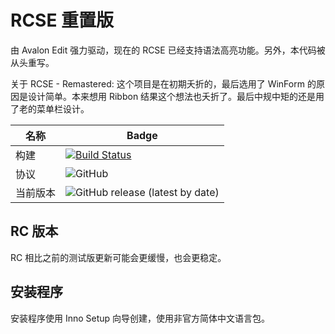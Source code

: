 # RCSE 重置版

由 Avalon Edit 强力驱动，现在的 RCSE 已经支持语法高亮功能。另外，本代码被从头重写。

关于 RCSE - Remastered: 这个项目是在初期夭折的，最后选用了 WinForm 的原因是设计简单。本来想用 Ribbon 结果这个想法也夭折了。最后中规中矩的还是用了老的菜单栏设计。

| 名称     | Badge                                                        |
| -------- | ------------------------------------------------------------ |
| 构建     | [![Build Status](https://endermanmc.visualstudio.com/RCSEReloaded-CI/_apis/build/status/RelaperCrystal.RCSE-Reloaded?branchName=master)](https://endermanmc.visualstudio.com/RCSEReloaded-CI/_build/latest?definitionId=6&branchName=master) |
| 协议     | ![GitHub](https://img.shields.io/github/license/RelaperCrystal/RCSE-Reloaded) |
| 当前版本 | ![GitHub release (latest by date)](https://img.shields.io/github/v/release/RelaperCrystal/RCSE-Reloaded) |

## RC 版本

RC 相比之前的测试版更新可能会更缓慢，也会更稳定。

## 安装程序

安装程序使用 Inno Setup 向导创建，使用非官方简体中文语言包。